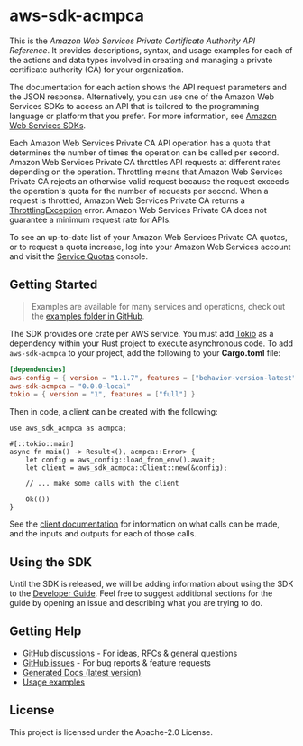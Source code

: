 # aws-sdk-acmpca

This is the _Amazon Web Services Private Certificate Authority API Reference_. It provides descriptions, syntax, and usage examples for each of the actions and data types involved in creating and managing a private certificate authority (CA) for your organization.

The documentation for each action shows the API request parameters and the JSON response. Alternatively, you can use one of the Amazon Web Services SDKs to access an API that is tailored to the programming language or platform that you prefer. For more information, see [Amazon Web Services SDKs](https://aws.amazon.com/tools/#SDKs).

Each Amazon Web Services Private CA API operation has a quota that determines the number of times the operation can be called per second. Amazon Web Services Private CA throttles API requests at different rates depending on the operation. Throttling means that Amazon Web Services Private CA rejects an otherwise valid request because the request exceeds the operation's quota for the number of requests per second. When a request is throttled, Amazon Web Services Private CA returns a [ThrottlingException](https://docs.aws.amazon.com/privateca/latest/APIReference/CommonErrors.html) error. Amazon Web Services Private CA does not guarantee a minimum request rate for APIs.

To see an up-to-date list of your Amazon Web Services Private CA quotas, or to request a quota increase, log into your Amazon Web Services account and visit the [Service Quotas](https://console.aws.amazon.com/servicequotas/) console.

## Getting Started

> Examples are available for many services and operations, check out the
> [examples folder in GitHub](https://github.com/awslabs/aws-sdk-rust/tree/main/examples).

The SDK provides one crate per AWS service. You must add [Tokio](https://crates.io/crates/tokio)
as a dependency within your Rust project to execute asynchronous code. To add `aws-sdk-acmpca` to
your project, add the following to your **Cargo.toml** file:

```toml
[dependencies]
aws-config = { version = "1.1.7", features = ["behavior-version-latest"] }
aws-sdk-acmpca = "0.0.0-local"
tokio = { version = "1", features = ["full"] }
```

Then in code, a client can be created with the following:

```rust,no_run
use aws_sdk_acmpca as acmpca;

#[::tokio::main]
async fn main() -> Result<(), acmpca::Error> {
    let config = aws_config::load_from_env().await;
    let client = aws_sdk_acmpca::Client::new(&config);

    // ... make some calls with the client

    Ok(())
}
```

See the [client documentation](https://docs.rs/aws-sdk-acmpca/latest/aws_sdk_acmpca/client/struct.Client.html)
for information on what calls can be made, and the inputs and outputs for each of those calls.

## Using the SDK

Until the SDK is released, we will be adding information about using the SDK to the
[Developer Guide](https://docs.aws.amazon.com/sdk-for-rust/latest/dg/welcome.html). Feel free to suggest
additional sections for the guide by opening an issue and describing what you are trying to do.

## Getting Help

* [GitHub discussions](https://github.com/awslabs/aws-sdk-rust/discussions) - For ideas, RFCs & general questions
* [GitHub issues](https://github.com/awslabs/aws-sdk-rust/issues/new/choose) - For bug reports & feature requests
* [Generated Docs (latest version)](https://awslabs.github.io/aws-sdk-rust/)
* [Usage examples](https://github.com/awslabs/aws-sdk-rust/tree/main/examples)

## License

This project is licensed under the Apache-2.0 License.

